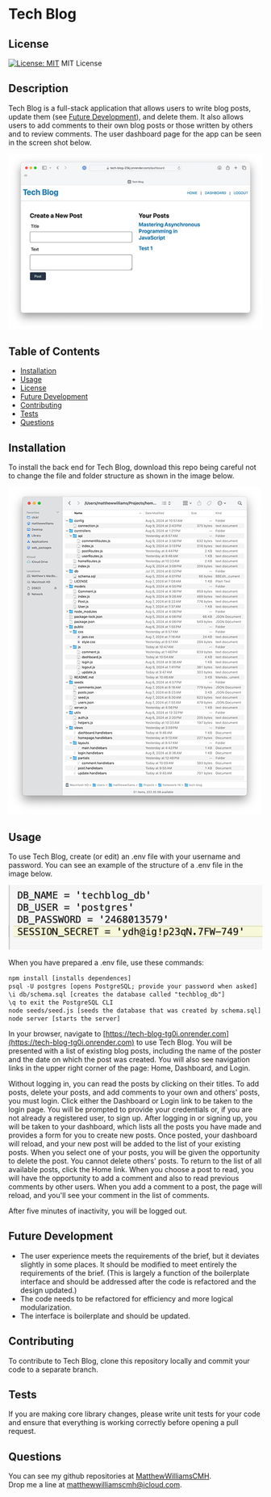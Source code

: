 # Tech Blog

## License
[![License: MIT](https://img.shields.io/badge/License-MIT-yellow.svg)](https://opensource.org/licenses/MIT)
MIT License

## Description
Tech Blog is a full-stack application that allows users to write blog posts, update them (see [Future Development](#future-development)), and delete them. It also allows users to add comments to their own blog posts or those written by others and to review comments. The user dashboard page for the app can be seen in the screen shot below.

![image of dashboard page for the Tech Blog app](./assets/tech-blog.jpg)

## Table of Contents
- [Installation](#installation)
- [Usage](#usage)
- [License](#license)
- [Future Development](#future-development)
- [Contributing](#contributing)
- [Tests](#tests)
- [Questions](#questions)

## Installation
To install the back end for Tech Blog, download this repo being careful not to change the file and folder structure as shown in the image below.

![image of files and folders required by E-Commerce Back End](./assets/files-folders.jpg)

## Usage
To use Tech Blog, create (or edit) an .env file with your username and password. You can see an example of the structure of a .env file in the image below.

![image .env file required for the back-end of Tech Blog](./assets/env.jpg)

 When you have prepared a .env file, use these commands:

    npm install [installs dependences]
    psql -U postgres [opens PostgreSQL; provide your password when asked]
    \i db/schema.sql [creates the database called "techblog_db"]
    \q to exit the PostgreSQL CLI
    node seeds/seed.js [seeds the database that was created by schema.sql]
    node server [starts the server]

In your browser, navigate to [https://tech-blog-tg0i.onrender.com](https://tech-blog-tg0i.onrender.com) to use Tech Blog. You will be presented with a list of existing blog posts, including the name of the poster and the date on which the post was created. You will also see navigation links in the upper right corner of the page: Home, Dashboard, and Login.

Without logging in, you can read the posts by clicking on their titles. To add posts, delete your posts, and add comments to your own and others' posts, you must login. Click either the Dashboard or Login link to be taken to the login page. You will be prompted to provide your credentials or, if you are not already a registered user, to sign up. After logging in or signing up, you will be taken to your dashboard, which lists all the posts you have made and provides a form for you to create new posts. Once posted, your dashboard will reload, and your new post will be added to the list of your existing posts. When you select one of your posts, you will be given the opportunity to delete the post. You cannot delete others' posts. To return to the list of all available posts, click the Home link. When you choose a post to read, you will have the opportunity to add a comment and also to read previous comments by other users. When you add a comment to a post, the page will reload, and you'll see your comment in the list of comments.

After five minutes of inactivity, you will be logged out.

## Future Development
- The user experience meets the requirements of the brief, but it deviates slightly in some places. It should be modified to meet entirely the requirements of the brief. (This is largely a function of the boilerplate interface and should be addressed after the code is refactored and the design updated.)
- The code needs to be refactored for efficiency and more logical modularization.
- The interface is boilerplate and should be updated.

## Contributing
To contribute to Tech Blog, clone this repository locally and commit your code to a separate branch.

## Tests
If you are making core library changes, please write unit tests for your code and ensure that everything is working correctly before opening a pull request.

## Questions
You can see my github repositories at [MatthewWilliamsCMH](https://github.com/MatthewWilliamsCMH/).  
Drop me a line at [matthewwilliamscmh@icloud.com](mailto:matthewwilliamscmh@icloud.com).